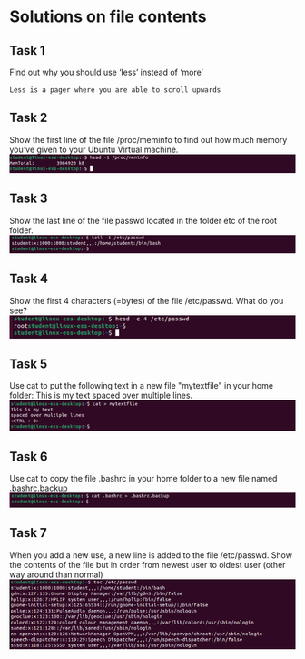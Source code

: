 # Solutions on file contents

## Task 1
Find out why you should use ‘less’ instead of ‘more’

```
Less is a pager where you are able to scroll upwards
```

## Task 2
Show the first line of the file /proc/meminfo to find out how much memory you’ve given to your Ubuntu Virtual machine. 
<br/>![](images/2022-08-14-23-00-42.png)

## Task 3
Show the last line of the file passwd located in the folder etc of the root folder.
<br/>![](images/2022-08-14-23-01-37.png)


## Task 4
Show the first 4 characters (=bytes) of the file /etc/passwd. What do you see? 
<br/>![](images/2022-08-14-23-02-29.png)

## Task 5
Use cat to put the following text in a new file "mytextfile" in your home folder:
This is my text
spaced over multiple lines.
<br/>![](images/2022-08-14-23-02-52.png)

## Task 6
Use cat to copy the file .bashrc in your home folder to a new file named .bashrc.backup
<br/>![](images/2022-08-14-23-03-12.png)

## Task 7
When you add a new use, a new line is added to the file /etc/passwd. Show the contents of the file but in order from newest user to oldest user (other way around than normal) 
<br/>![](images/2022-08-14-23-11-37.png)

